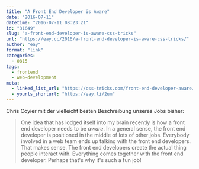 ```yaml
---
title: "A Front End Developer is Aware"
date: "2016-07-11"
datetime: "2016-07-11 08:23:21"
id: "31649"
slug: "a-front-end-developer-is-aware-css-tricks"
url: "https://eay.cc/2016/a-front-end-developer-is-aware-css-tricks/"
author: "eay"
format: "link"
categories:
  - 0815
tags:
  - frontend
  - web-development
meta:
  - linked_list_url: "https://css-tricks.com/front-end-developer-aware/"
  - yourls_shorturl: "https://eay.li/2um"
---
```


Chris Coyier mit der vielleicht besten Beschreibung unseres Jobs bisher:

> One idea that has lodged itself into my brain recently is how a front end developer needs to be _aware_. In a general sense, the front end developer is positioned in the middle of lots of other jobs. Everybody involved in a web team ends up talking with the front end developers. That makes sense. The front end developers create the actual thing people interact with. Everything comes together with the front end developer. Perhaps that's why it's such a fun job!
